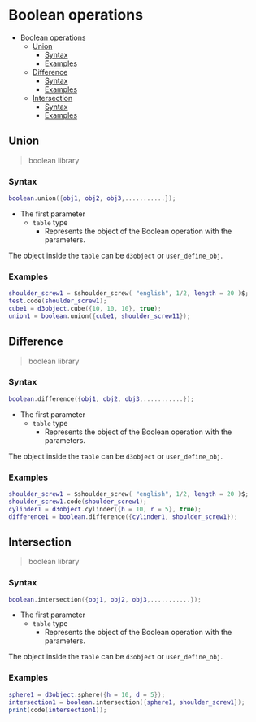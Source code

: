 # Boolean operations

- [Boolean operations](#boolean-operations)
  - [Union](#union)
    - [Syntax](#syntax)
    - [Examples](#examples)
  - [Difference](#difference)
    - [Syntax](#syntax-1)
    - [Examples](#examples-1)
  - [Intersection](#intersection)
    - [Syntax](#syntax-2)
    - [Examples](#examples-2)



## Union

> boolean library

### Syntax

```lua
boolean.union({obj1, obj2, obj3,...........});
```

- The first parameter
  - `table` type
    - Represents the object of the Boolean operation with the parameters.

The object inside the `table` can be `d3object` or `user_define_obj`.

### Examples

```lua
shoulder_screw1 = $shoulder_screw( "english", 1/2, length = 20 )$;
test.code(shoulder_screw1);
cube1 = d3object.cube({10, 10, 10}, true);
union1 = boolean.union({cube1, shoulder_screw11});
```

## Difference

> boolean library

### Syntax

```lua
boolean.difference({obj1, obj2, obj3,...........});
```

- The first parameter
  - `table` type
    - Represents the object of the Boolean operation with the parameters.

The object inside the `table` can be `d3object` or `user_define_obj`.

### Examples

```lua
shoulder_screw1 = $shoulder_screw( "english", 1/2, length = 20 )$;
shoulder_screw1.code(shoulder_screw1);
cylinder1 = d3object.cylinder({h = 10, r = 5}, true);
difference1 = boolean.difference({cylinder1, shoulder_screw1});
```

## Intersection

> boolean library

### Syntax

```lua
boolean.intersection({obj1, obj2, obj3,...........});
```

- The first parameter
  - `table` type
    - Represents the object of the Boolean operation with the parameters.

The object inside the `table` can be `d3object` or `user_define_obj`.

### Examples

```lua
sphere1 = d3object.sphere({h = 10, d = 5});
intersection1 = boolean.intersection({sphere1, shoulder_screw1});
print(code(intersection1));
```
